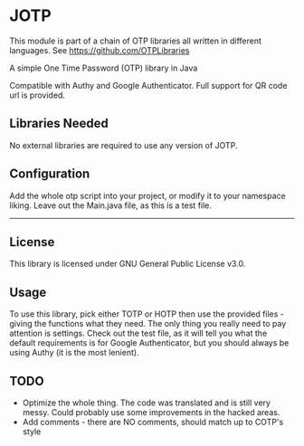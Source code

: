 # JOTP

This module is part of a chain of OTP libraries all written in different languages. See https://github.com/OTPLibraries

A simple One Time Password (OTP) library in Java

Compatible with Authy and Google Authenticator. Full support for QR code url is provided.


## Libraries Needed

No external libraries are required to use any version of JOTP.


## Configuration

Add the whole otp script into your project, or modify it to your namespace liking. Leave out the Main.java file, as this is a test file.


_____________

## License

This library is licensed under GNU General Public License v3.0.


## Usage

To use this library, pick either TOTP or HOTP then use the provided files - giving the functions what they need. The only thing you really need to pay attention is settings. Check out the test file, as it will tell you what the default requirements is for Google Authenticator, but you should always be using Authy (it is the most lenient).


## TODO

* Optimize the whole thing. The code was translated and is still very messy. Could probably use some improvements in the hacked areas.
* Add comments - there are NO comments, should match up to COTP's style
